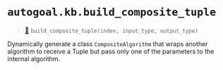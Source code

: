 # `autogoal.kb.build_composite_tuple`

> [📝](https://github.com/autogoal/autogoal/blob/master/autogoal/kb/_data.py#L243)
> `build_composite_tuple(index, input_type, output_type)`

Dynamically generate a class `CompositeAlgorithm` that wraps
another algorithm to receive a Tuple but pass only one of the
parameters to the internal algorithm.
